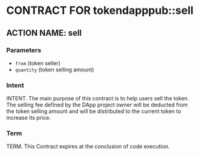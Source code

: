 # CONTRACT FOR tokendapppub::sell

## ACTION NAME: sell

### Parameters
* `from` (token seller)
* `quantity` (token selling amount)

### Intent
INTENT. The main purpose of this contract is to help users sell the token. The selling fee defined by the DApp project owner will be deducted from the token selling amount and will be distributed to the current token to increase its price.

### Term
TERM. This Contract expires at the conclusion of code execution.
